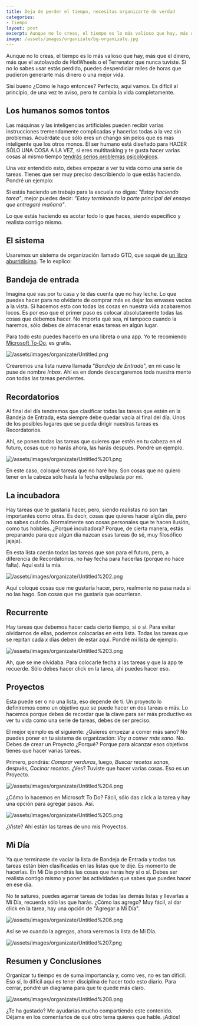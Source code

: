 ```yaml
---
title: Deja de perder el tiempo, necesitas organizarte de verdad
categories:
- Tiempo
layout: post
excerpt: Aunque no lo creas, el tiempo es lo más valioso que hay, más que el dinero, más que el autolavado de HotWheels o el Terrenator que nunca tuviste. Si no lo sabes usar estás perdido, puedes desperdiciar miles de horas que pudieron generarte más dinero o una mejor vida.
image: /assets/images/organizate/bg-organizate.jpg
---
```


Aunque no lo creas, el tiempo es lo más valioso que hay, más que el dinero, más que el autolavado de HotWheels o el Terrenator que nunca tuviste. Si no lo sabes usar estás perdido, puedes desperdiciar miles de horas que pudieron generarte más dinero o una mejor vida.

Sisi bueno ¿Cómo le hago entonces? Perfecto, aquí vamos. Es difícil al principio, de una vez te aviso, pero te cambia la vida completamente.

## Los humanos somos tontos

Las máquinas y las inteligencias artificiales pueden recibir varias instrucciones tremendamente complicadas y hacerlas todas a la vez sin problemas. Acuérdate que sólo eres un chango sin pelos que es más inteligente que los otros monos. El ser humano está diseñado para HACER SÓLO UNA COSA A LA VEZ, si eres multitasking y te gusta hacer varias cosas al mismo tiempo [tendrás serios problemas psicológicos](https://www.psychologytoday.com/us/blog/the-squeaky-wheel/201606/10-real-risks-multitasking-mind-and-body).

Una vez entendido esto, debes empezar a ver tu vida como una serie de tareas. Tienes que ser muy preciso describiendo lo que estás haciendo. Pondré un ejemplo:

Si estás haciendo un trabajo para la escuela no digas: *"Estoy haciendo tarea"*, mejor puedes decir: *"Estoy terminando la parte principal del ensayo que entregaré mañana"*.

Lo que estás haciendo es acotar todo lo que haces, siendo específico y realista contigo mismo.

## El sistema

Usaremos un sistema de organización llamado GTD, que saqué de [un libro aburridísimo](https://www.amazon.com.mx/Organizate-Eficacia-Arte-Productividad-Estres/dp/8492921307/). Te lo explico:

## Bandeja de entrada

Imagina que vas por tu casa y te das cuenta que no hay leche. Lo que puedes hacer para no olvidarte de comprar más es dejar los envases vacíos a la vista. Si hacemos esto con todas las cosas en nuestra vida acabaremos locos. Es por eso que el primer paso es colocar absolutamente todas las cosas que debemos hacer. No importa qué sea, ni tampoco cuando la haremos, sólo debes de almacenar esas tareas en algún lugar.

Para todo esto puedes hacerlo en una libreta o una app. Yo te recomiendo [Microsoft To-Do](https://todo.microsoft.com/tasks/es-es/), es gratis.

![/assets/images/organizate/Untitled.png](/assets/images/organizate/Untitled.png)

Crearemos una lista nueva llamada "*Bandeja de Entrada*", en mi caso le puse de nombre *Inbox*. Ahí es en donde descargaremos toda nuestra mente con todas las tareas pendientes.

## Recordatorios

Al final del día tendremos que clasificar todas las tareas que estén en la Bandeja de Entrada, esta siempre debe quedar vacía al final del día. Unos de los posibles lugares que se pueda dirigir nuestras tareas es Recordatorios.

Ahí, se ponen todas las tareas que quieres que estén en tu cabeza en el futuro, cosas que no harás ahora, las harás después. Pondré un ejemplo.

![/assets/images/organizate/Untitled%201.png](/assets/images/organizate/Untitled%201.png)

En este caso, coloqué tareas que no haré hoy. Son cosas que no quiero tener en la cabeza sólo hasta la fecha estipulada por mí.

## La incubadora

Hay tareas que te gustaría hacer, pero, siendo realistas no son tan importantes como otras. Es decir, cosas que quieres hacer algún día, pero no sabes cuándo. Normalmente son cosas personales que te hacen ilusión, como tus hobbies. ¿Porqué incubadora? Porque, de cierta manera, estás preparando para que algún día nazcan esas tareas (lo sé, muy filosófico jajaja).

En esta lista caerán todas las tareas que son para el futuro, pero, a diferencia de Recordatorios, no hay fecha para hacerlas (porque no hace falta). Aquí está la mía.

![/assets/images/organizate/Untitled%202.png](/assets/images/organizate/Untitled%202.png)

Aquí coloqué cosas que me gustaría hacer, pero, realmente no pasa nada si no las hago. Son cosas que me gustaría que ocurrieran.

## Recurrente

Hay tareas que debemos hacer cada cierto tiempo, si o si. Para evitar olvidarnos de ellas, podemos colocarlas en esta lista. Todas las tareas que se repitan cada *x* días deben de estar aquí. Pondré mi lista de ejemplo.

![/assets/images/organizate/Untitled%203.png](/assets/images/organizate/Untitled%203.png)

Ah, que se me olvidaba. Para colocarle fecha a las tareas y que la app te recuerde. Sólo debes hacer click en la tarea, ahí puedes hacer eso.

## Proyectos

Esta puede ser o no una lista, eso depende de ti. Un proyecto lo definiremos como un objetivo que se puede hacer en dos tareas o más. Lo hacemos porque debes de recordar que la clave para ser más productivo es ver tu vida como una serie de tareas, debes de ser preciso.

El mejor ejemplo es el siguiente: ¿Quieres empezar a comer más sano? No puedes poner en tu sistema de organización: *Voy a comer más sano*. No. Debes de crear un Proyecto ¿Porqué? Porque para alcanzar esos objetivos tienes que hacer varias tareas.

Primero, pondrás: *Comprar verduras*, luego, *Buscar recetas sanas*, después, *Cocinar recetas*. ¿Ves? Tuviste que hacer varias cosas. Eso es un Proyecto.

![/assets/images/organizate/Untitled%204.png](/assets/images/organizate/Untitled%204.png)

¿Cómo lo hacemos en Microsoft To Do? Fácil, sólo das click a la tarea y hay una opción para agregar pasos. Así.

![/assets/images/organizate/Untitled%205.png](/assets/images/organizate/Untitled%205.png)

¿Viste? Ahí están las tareas de uno mis Proyectos.

## Mi Día

Ya que terminaste de vaciar la lista de Bandeja de Entrada y todas tus tareas están bien clasificadas en las listas que te dije. Es momento de hacerlas. En Mi Día pondrás las cosas que harás hoy sí o sí. Debes ser realista contigo mismo y poner las actividades que sabes que puedes hacer en ese día.

No te satures, puedes agarrar tareas de todas las demás listas y llevarlas a Mi Día, recuerda sólo las que harás. ¿Cómo las agrego? Muy fácil, al dar click en la tarea, hay una opción de "Agregar a Mi Día".

![/assets/images/organizate/Untitled%206.png](/assets/images/organizate/Untitled%206.png)

Así se ve cuando la agregas, ahora veremos la lista de Mi Día.

![/assets/images/organizate/Untitled%207.png](/assets/images/organizate/Untitled%207.png)

## Resumen y Conclusiones

Organizar tu tiempo es de suma importancia y, como ves, no es tan difícil. Eso sí, lo difícil aquí es tener disciplina de hacer todo esto diario. Para cerrar, pondré un diagrama para que te quede más claro.

![/assets/images/organizate/Untitled%208.png](/assets/images/organizate/Untitled%208.png)

¿Te ha gustado? Me ayudarías mucho compartiendo este contenido. Déjame en los comentarios de qué otro tema quieres que hable. ¡Adiós!